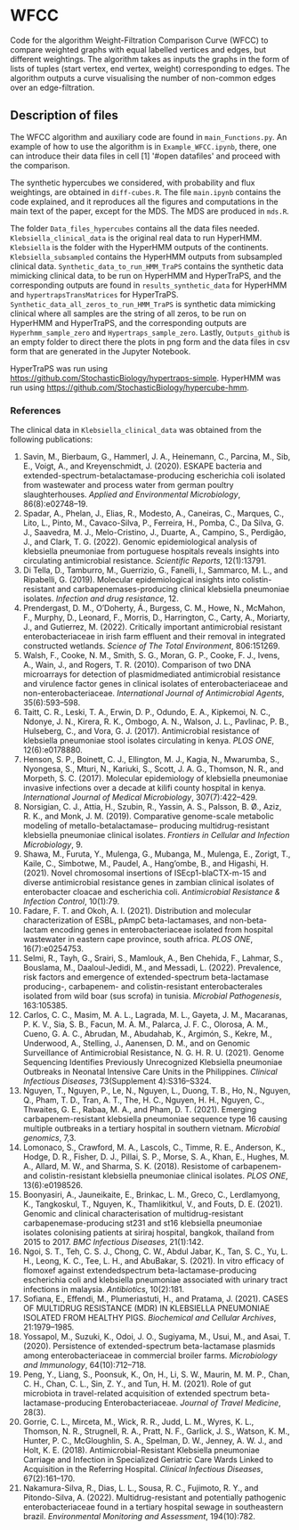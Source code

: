 # WFCC
Code for the algorithm Weight-Filtration Comparison Curve (WFCC) to compare weighted graphs with equal labelled vertices and edges, but different weightings. The algorithm takes as inputs the graphs in the form of lists of tuples (start vertex, end vertex, weight) corresponding to edges. The algorithm outputs a curve visualising the number of non-common edges over an edge-filtration. 

## Description of files
The WFCC algorithm and auxiliary code are found in `main_Functions.py`. An example of how to use the algorithm is in `Example_WFCC.ipynb`, there, one can introduce their data files in cell [1] '#open datafiles' and proceed with the comparison.

The synthetic hypercubes we considered, with probability and flux weightings, are obtained in `diff-cubes.R`. The file `main.ipynb` contains the code explained, and it reproduces all the figures and computations in the main text of the paper, except for the MDS. The MDS are produced in `mds.R`. 

The folder `Data_files_hypercubes` contains all the data files needed. `Klebsiella_clinical_data` is the original real data to run HyperHMM. `Klebsiella` is the folder with the HyperHMM outputs of the continents. `Klebsiella_subsampled` contains the HyperHMM outputs from subsampled clinical data. `Synthetic_data_to_run_HMM_TraPS` contains the synthetic data mimicking clinical data, to be run on HyperHMM and HyperTraPS, and the corresponding outputs are found in `results_synthetic_data` for HyperHMM and `hypertrapsTransMatrices` for HyperTraPS. `Synthetic_data_all_zeros_to_run_HMM_TraPS` is synthetic data mimicking clinical where all samples are the string of all zeros, to be run on HyperHMM and HyperTraPS, and the corresponding outputs are `Hyperhmm_sample_zero` and `Hypertraps_sample_zero`. Lastly, `Outputs_github` is an empty folder to direct there the plots in png form and the data files in csv form that are generated in the Jupyter Notebook.

HyperTraPS was run using https://github.com/StochasticBiology/hypertraps-simple. HyperHMM was run using https://github.com/StochasticBiology/hypercube-hmm. 

### References 
The clinical data in `Klebsiella_clinical_data` was obtained from the following publications:

1. Savin, M., Bierbaum, G., Hammerl, J. A., Heinemann, C., Parcina, M., Sib, E., Voigt, A., and Kreyenschmidt, J. (2020). ESKAPE bacteria and extended-spectrum-betalactamase-producing escherichia coli isolated from wastewater and process water from german poultry slaughterhouses. *Applied and Environmental Microbiology*, 86(8):e02748–19.
2. Spadar, A., Phelan, J., Elias, R., Modesto, A., Caneiras, C., Marques, C., Lito, L., Pinto, M., Cavaco-Silva, P., Ferreira, H., Pomba, C., Da Silva, G. J., Saavedra, M. J., Melo-Cristino, J., Duarte, A., Campino, S., Perdigão, J., and Clark, T. G. (2022). Genomic epidemiological analysis of klebsiella pneumoniae from portuguese hospitals reveals insights into circulating antimicrobial resistance. *Scientific Reports*, 12(1):13791.
3. Di Tella, D., Tamburro, M., Guerrizio, G., Fanelli, I., Sammarco, M. L., and Ripabelli, G. (2019). Molecular epidemiological insights into colistin-resistant and carbapenemases-producing clinical klebsiella pneumoniae isolates. *Infection and drug resistance*, 12.
4. Prendergast, D. M., O’Doherty, Á., Burgess, C. M., Howe, N., McMahon, F., Murphy, D., Leonard, F., Morris, D., Harrington, C., Carty, A., Moriarty, J., and Gutierrez, M.
(2022). Critically important antimicrobial resistant enterobacteriaceae in irish farm effluent and their removal in integrated constructed wetlands. *Science of The Total Environment*, 806:151269.
5. Walsh, F., Cooke, N. M., Smith, S. G., Moran, G. P., Cooke, F. J., Ivens, A., Wain, J., and Rogers, T. R. (2010). Comparison of two DNA microarrays for detection of plasmidmediated antimicrobial resistance and virulence factor genes in clinical isolates of enterobacteriaceae and non-enterobacteriaceae. *International Journal of Antimicrobial Agents*, 35(6):593–598.
6. Taitt, C. R., Leski, T. A., Erwin, D. P., Odundo, E. A., Kipkemoi, N. C., Ndonye, J. N., Kirera, R. K., Ombogo, A. N., Walson, J. L., Pavlinac, P. B., Hulseberg, C., and Vora, G. J. (2017). Antimicrobial resistance of klebsiella pneumoniae stool isolates circulating in kenya. *PLOS ONE*, 12(6):e0178880.
7. Henson, S. P., Boinett, C. J., Ellington, M. J., Kagia, N., Mwarumba, S., Nyongesa, S., Mturi, N., Kariuki, S., Scott, J. A. G., Thomson, N. R., and Morpeth, S. C. (2017). Molecular epidemiology of klebsiella pneumoniae invasive infections over a decade at kilifi county hospital in kenya. *International Journal of Medical Microbiology*, 307(7):422–429.
8. Norsigian, C. J., Attia, H., Szubin, R., Yassin, A. S., Palsson, B. Ø., Aziz, R. K., and Monk, J. M. (2019). Comparative genome-scale metabolic modeling of metallo-betalactamase– producing multidrug-resistant klebsiella pneumoniae clinical isolates. *Frontiers in Cellular and Infection Microbiology*, 9.
9. Shawa, M., Furuta, Y., Mulenga, G., Mubanga, M., Mulenga, E., Zorigt, T., Kaile, C., Simbotwe, M., Paudel, A., Hang’ombe, B., and Higashi, H. (2021). Novel chromosomal
insertions of ISEcp1-blaCTX-m-15 and diverse antimicrobial resistance genes in zambian clinical isolates of enterobacter cloacae and escherichia coli. *Antimicrobial Resistance & Infection Control*, 10(1):79.
10. Fadare, F. T. and Okoh, A. I. (2021). Distribution and molecular characterization of ESBL, pAmpC beta-lactamases, and non-beta-lactam encoding genes in enterobacteriaceae
isolated from hospital wastewater in eastern cape province, south africa. *PLOS ONE*, 16(7):e0254753.
11. Selmi, R., Tayh, G., Srairi, S., Mamlouk, A., Ben Chehida, F., Lahmar, S., Bouslama, M., Daaloul-Jedidi, M., and Messadi, L. (2022). Prevalence, risk factors and emergence of extended-spectrum beta-lactamase producing-, carbapenem- and colistin-resistant enterobacterales isolated from wild boar (sus scrofa) in tunisia. *Microbial Pathogenesis*, 163:105385.
12. Carlos, C. C., Masim, M. A. L., Lagrada, M. L., Gayeta, J. M., Macaranas, P. K. V., Sia, S. B., Facun, M. A. M., Palarca, J. F. C., Olorosa, A. M., Cueno, G. A. C., Abrudan, M., Abudahab, K., Argimón, S., Kekre, M., Underwood, A., Stelling, J., Aanensen, D. M., and on Genomic Surveillance of Antimicrobial Resistance, N. G. H. R. U. (2021). Genome Sequencing Identifies Previously Unrecognized Klebsiella pneumoniae Outbreaks in Neonatal Intensive Care Units in the Philippines. *Clinical Infectious Diseases*, 73(Supplement 4):S316–S324.
13. Nguyen, T., Nguyen, P., Le, N., Nguyen, L., Duong, T. B., Ho, N., Nguyen, Q., Pham, T. D., Tran, A. T., The, H. C., Nguyen, H. H., Nguyen, C., Thwaites, G. E., Rabaa,
M. A., and Pham, D. T. (2021). Emerging carbapenem-resistant klebsiella pneumoniae sequence type 16 causing multiple outbreaks in a tertiary hospital in southern vietnam. *Microbial genomics*, 7,3.
14. Lomonaco, S., Crawford, M. A., Lascols, C., Timme, R. E., Anderson, K., Hodge, D. R., Fisher, D. J., Pillai, S. P., Morse, S. A., Khan, E., Hughes, M. A., Allard, M. W.,
and Sharma, S. K. (2018). Resistome of carbapenem- and colistin-resistant klebsiella pneumoniae clinical isolates. *PLOS ONE*, 13(6):e0198526.
15. Boonyasiri, A., Jauneikaite, E., Brinkac, L. M., Greco, C., Lerdlamyong, K., Tangkoskul, T., Nguyen, K., Thamlikitkul, V., and Fouts, D. E. (2021). Genomic and clinical
characterisation of multidrug-resistant carbapenemase-producing st231 and st16 klebsiella pneumoniae isolates colonising patients at siriraj hospital, bangkok, thailand from 2015 to 2017. *BMC Infectious Diseases*, 21(1):142.
16. Ngoi, S. T., Teh, C. S. J., Chong, C. W., Abdul Jabar, K., Tan, S. C., Yu, L. H., Leong, K. C., Tee, L. H., and AbuBakar, S. (2021). In vitro efficacy of flomoxef against extendedspectrum beta-lactamase-producing escherichia coli and klebsiella pneumoniae associated with urinary tract infections in malaysia. *Antibiotics*, 10(2):181.
17. Sofiana, E., Effendi, M., Plumeriastuti, H., and Pratama, J. (2021). CASES OF MULTIDRUG RESISTANCE (MDR) IN KLEBSIELLA PNEUMONIAE ISOLATED FROM HEALTHY PIGS. *Biochemical and Cellular Archives*, 21:1979–1985.
18. Yossapol, M., Suzuki, K., Odoi, J. O., Sugiyama, M., Usui, M., and Asai, T. (2020). Persistence of extended-spectrum beta-lactamase plasmids among enterobacteriaceae in
commercial broiler farms. *Microbiology and Immunology*, 64(10):712–718.
19. Peng, Y., Liang, S., Poonsuk, K., On, H., Li, S. W., Maurin, M. M. P., Chan, C. H., Chan, C. L., Sin, Z. Y., and Tun, H. M. (2021). Role of gut microbiota in travel-related acquisition of extended spectrum beta-lactamase-producing Enterobacteriaceae. *Journal of Travel Medicine*, 28(3).
20. Gorrie, C. L., Mirceta, M., Wick, R. R., Judd, L. M., Wyres, K. L., Thomson, N. R., Strugnell, R. A., Pratt, N. F., Garlick, J. S., Watson, K. M., Hunter, P. C., McGloughlin, S. A., Spelman, D. W., Jenney, A. W. J., and Holt, K. E. (2018). Antimicrobial-Resistant Klebsiella pneumoniae Carriage and Infection in Specialized Geriatric Care Wards Linked to Acquisition in the Referring Hospital. *Clinical Infectious Diseases*, 67(2):161–170.
21. Nakamura-Silva, R., Dias, L. L., Sousa, R. C., Fujimoto, R. Y., and Pitondo-Silva, A. (2022). Multidrug-resistant and potentially pathogenic enterobacteriaceae found
in a tertiary hospital sewage in southeastern brazil. *Environmental Monitoring and Assessment*, 194(10):782.

